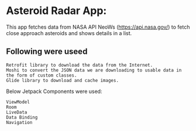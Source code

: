 # Asteroid Radar App:
This app fetches data from NASA API NeoWs (https://api.nasa.gov/) to fetch close approach asteroids and shows details in a list.

## Following were useed
```
Retrofit library to download the data from the Internet.
Moshi to convert the JSON data we are downloading to usable data in the form of custom classes.
Glide library to download and cache images.
```

Below Jetpack Components were used:
```
ViewModel
Room
LiveData
Data Binding
Navigation
```
